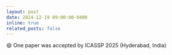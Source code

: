 ```yaml
---
layout: post
date: 2024-12-19 09:00:00-0400
inline: true
related_posts: false
---
```


:smile: One paper was accepted by ICASSP 2025 (Hyderabad, India)
